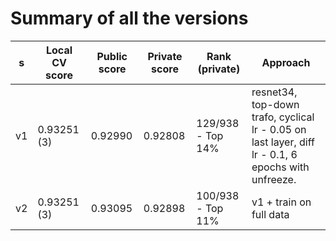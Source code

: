 Summary of all the versions
===========================

| s  | Local CV score | Public score | Private score | Rank (private)    | Approach                                                                                           |
|----|----------------|--------------|---------------|-------------------|----------------------------------------------------------------------------------------------------|
| v1 | 0.93251 (3)    | 0.92990      | 0.92808       | 129/938 - Top 14% | resnet34, top-down trafo, cyclical lr - 0.05 on last layer, diff lr - 0.1, 6 epochs with unfreeze. |
| v2 | 0.93251 (3)    | 0.93095      | 0.92898       | 100/938 - Top 11% | v1 + train on full data                                                                            |
